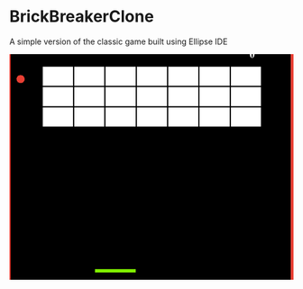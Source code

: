 # BrickBreakerClone
A simple version of the classic game built using Ellipse IDE

![](img/brick.gif)
